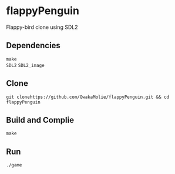 # flappyPenguin
Flappy-bird clone using SDL2 

## Dependencies
  `make`  
  `SDL2`
  `SDL2_image`
  
## Clone
  `git clonehttps://github.com/GwakaMolie/flappyPenguin.git && cd flappyPenguin`
  
## Build and Complie
  `make`

## Run 
  `./game`
